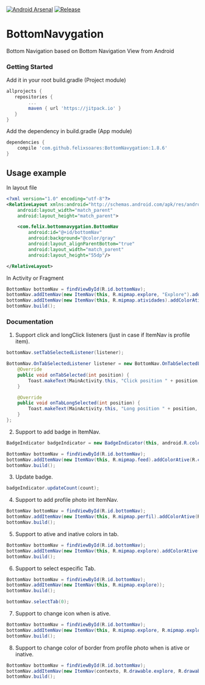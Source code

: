 [![Android Arsenal]( https://img.shields.io/badge/Android%20Arsenal-BottomNavygation-green.svg?style=flat )]( https://android-arsenal.com/details/1/6463 )
[![Release]( https://img.shields.io/badge/Release-v1.8.6-blue.svg?style=flat )]( https://jitpack.io/#felixsoares/BottomNavygation/ )

# BottomNavygation

Bottom Navigation based on Bottom Navigation View from Android

### Getting Started

Add it in your root build.gradle (Project module)

```gradle
allprojects {
   repositories {
        ...
        maven { url 'https://jitpack.io' }
   }
}
```

Add the dependency in build.gradle (App module)

```gradle
dependencies {
	compile 'com.github.felixsoares:BottomNavygation:1.8.6'
}
```

## Usage example

In layout file

```xml
<?xml version="1.0" encoding="utf-8"?>
<RelativeLayout xmlns:android="http://schemas.android.com/apk/res/android"
    android:layout_width="match_parent"
    android:layout_height="match_parent">

    <com.felix.bottomnavygation.BottomNav
        android:id="@+id/bottomNav"
        android:background="@color/gray"
        android:layout_alignParentBottom="true"
        android:layout_width="match_parent"
        android:layout_height="55dp"/>

</RelativeLayout>
```

In Activity or Fragment

```java
BottomNav bottomNav = findViewById(R.id.bottomNav);
bottomNav.addItemNav(new ItemNav(this, R.mipmap.explore, "Explore").addColorAtive(R.color.colorAccent));
bottomNav.addItemNav(new ItemNav(this, R.mipmap.atividades).addColorAtive(R.color.colorAccent));
bottomNav.build();
```

### Documentation

1) Support click and longClick listeners (just in case if ItemNav is profile item).

```java
bottomNav.setTabSelectedListener(listener);

BottomNav.OnTabSelectedListener listener = new BottomNav.OnTabSelectedListener() {
    @Override
    public void onTabSelected(int position) {
        Toast.makeText(MainActivity.this, "Click position " + position, Toast.LENGTH_SHORT).show();
    }

    @Override
    public void onTabLongSelected(int position) {
        Toast.makeText(MainActivity.this, "Long position " + position, Toast.LENGTH_SHORT).show();
    }
};
```

2) Support to add badge in ItemNav.

```java
BadgeIndicator badgeIndicator = new BadgeIndicator(this, android.R.color.holo_red_dark, android.R.color.white);

BottomNav bottomNav = findViewById(R.id.bottomNav);
bottomNav.addItemNav(new ItemNav(this, R.mipmap.feed).addColorAtive(R.color.colorAccent).addBadgeIndicator(badgeIndicator));
bottomNav.build();
```

3) Update badge.

```java
badgeIndicator.updateCount(count);
```

4) Support to add profile photo int ItemNav.

```java
BottomNav bottomNav = findViewById(R.id.bottomNav);
bottomNav.addItemNav(new ItemNav(this, R.mipmap.perfil).addColorAtive(R.color.colorAccent).setPathImageProfile(YOUR_IMAGE_PATH));
bottomNav.build();
```

5) Support to ative and inative colors in tab.

```java
BottomNav bottomNav = findViewById(R.id.bottomNav);
bottomNav.addItemNav(new ItemNav(this, R.mipmap.explore).addColorAtive(R.color.colorAccent).addColorInative(R.color.colorPrimary));
bottomNav.build();
```

6) Support to select especific Tab.

```java
BottomNav bottomNav = findViewById(R.id.bottomNav);
bottomNav.addItemNav(new ItemNav(this, R.mipmap.explore));
bottomNav.build();

bottomNav.selectTab(0);
```

7) Support to change icon when is ative.

```java
BottomNav bottomNav = findViewById(R.id.bottomNav);
bottomNav.addItemNav(new ItemNav(this, R.mipmap.explore, R.mipmap.explore_ative));
bottomNav.build();
```

8) Support to change color of border from profile photo when is ative or inative.

```java
BottomNav bottomNav = findViewById(R.id.bottomNav);
bottomNav.addItemNav(new ItemNav(contexto, R.drawable.explore, R.drawable.explore_sel).isProfileItem().addProfileColorAtive(R.color.verdepadrao).addProfileColorInative(R.color.preto));
bottomNav.build();
```
